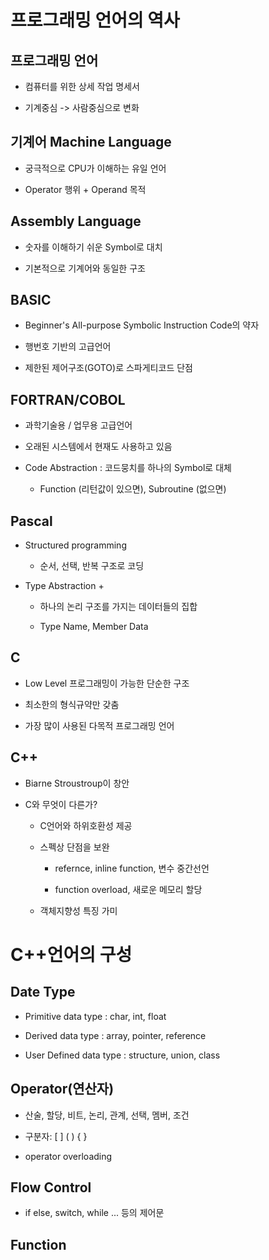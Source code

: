 # 프로그래밍 언어의 역사

## 프로그래밍 언어

- 컴퓨터를 위한 상세 작업 명세서

- 기계중심 -> 사람중심으로 변화

## 기계어 Machine Language

- 궁극적으로 CPU가 이해하는 유일 언어

- Operator 행위 + Operand 목적

## Assembly Language

- 숫자를 이해하기 쉬운 Symbol로 대치

- 기본적으로 기계어와 동일한 구조

## BASIC

- Beginner's All-purpose Symbolic Instruction Code의 약자

- 행번호 기반의 고급언어

- 제한된 제어구조(GOTO)로 스파게티코드 단점

## FORTRAN/COBOL

- 과학기술용 / 업무용 고급언어

- 오래된 시스템에서 현재도 사용하고 있음

- Code Abstraction : 코드뭉치를 하나의 Symbol로 대체

    - Function (리턴값이 있으면), Subroutine (없으면)

## Pascal

- Structured programming

    - 순서, 선택, 반복 구조로 코딩

- Type Abstraction +

    - 하나의 논리 구조를 가지는 데이터들의 집합

    - Type Name, Member Data

## C

- Low Level 프로그래밍이 가능한 단순한 구조

- 최소한의 형식규약만 갖춤

- 가장 많이 사용된 다목적 프로그래밍 언어

## C++

- Biarne Stroustroup이 창안

- C와 무엇이 다른가?

    - C언어와 하위호환성 제공

    - 스펙상 단점을 보완

        - refernce, inline function, 변수 중간선언

        - function overload, 새로운 메모리 할당

    - 객체지향성 특징 가미

 

# C++언어의 구성

## Date Type

- Primitive data type : char, int, float

- Derived data type : array, pointer, reference

- User Defined data type : structure, union, class

## Operator(연산자)

- 산술, 할당, 비트, 논리, 관계, 선택, 멤버, 조건

- 구분자: [ ] ( ) { }

- operator overloading

## Flow Control

- if else, switch, while ... 등의 제어문

## Function